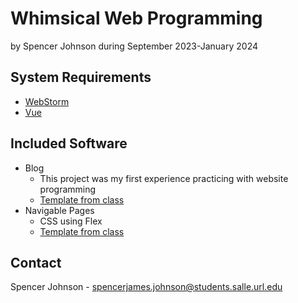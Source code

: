 # Whimsical Web Programming

by Spencer Johnson
during September 2023-January 2024

## System Requirements

* [WebStorm](https://www.jetbrains.com/webstorm/)
* [Vue](https://vuejs.org)

## Included Software

* Blog
    * This project was my first experience practicing with website programming
    * [Template from class](https://github.com/LS-PWI/vanilla-vite-template)
* Navigable Pages
    * CSS using Flex
    * [Template from class](https://github.com/LS-PWI/task-css-statement)

## Contact

Spencer Johnson - spencerjames.johnson@students.salle.url.edu
